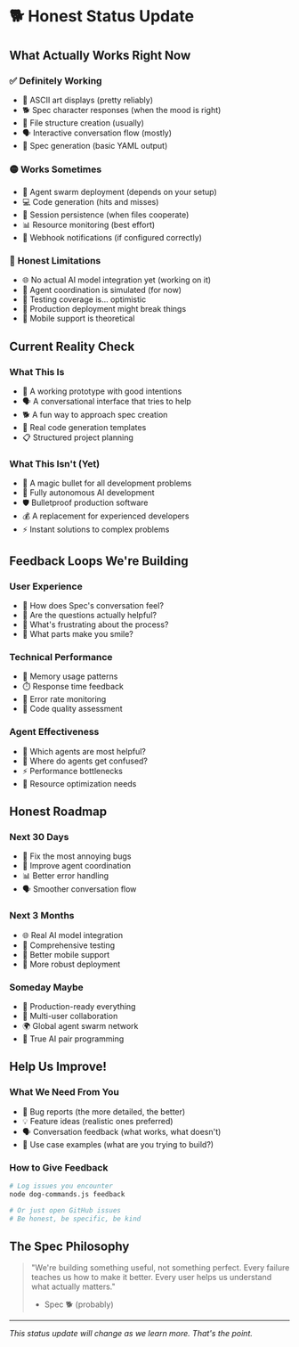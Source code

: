 # 🐕 Honest Status Update

## What Actually Works Right Now

### ✅ **Definitely Working**
- 🎨 ASCII art displays (pretty reliably)
- 🐕 Spec character responses (when the mood is right)
- 📁 File structure creation (usually)
- 🗣️ Interactive conversation flow (mostly)
- 📝 Spec generation (basic YAML output)

### 🟡 **Works Sometimes**
- 🤖 Agent swarm deployment (depends on your setup)
- 💻 Code generation (hits and misses)
- 🔄 Session persistence (when files cooperate)
- 📊 Resource monitoring (best effort)
- 🚨 Webhook notifications (if configured correctly)

### 🔴 **Honest Limitations**
- 🌐 No actual AI model integration yet (working on it)
- 🤝 Agent coordination is simulated (for now)
- 🧪 Testing coverage is... optimistic
- 🚀 Production deployment might break things
- 📱 Mobile support is theoretical

## Current Reality Check

### What This Is
- 🎯 A working prototype with good intentions
- 🗣️ A conversational interface that tries to help
- 🐕 A fun way to approach spec creation
- 🔧 Real code generation templates
- 📋 Structured project planning

### What This Isn't (Yet)
- 🚀 A magic bullet for all development problems
- 🤖 Fully autonomous AI development
- 🛡️ Bulletproof production software
- 💰 A replacement for experienced developers
- ⚡ Instant solutions to complex problems

## Feedback Loops We're Building

### User Experience
- 🔄 How does Spec's conversation feel?
- 🎯 Are the questions actually helpful?
- 😤 What's frustrating about the process?
- 🎉 What parts make you smile?

### Technical Performance
- 💾 Memory usage patterns
- ⏱️ Response time feedback
- 🐛 Error rate monitoring
- 🔧 Code quality assessment

### Agent Effectiveness
- 🎯 Which agents are most helpful?
- 🤔 Where do agents get confused?
- ⚡ Performance bottlenecks
- 🔄 Resource optimization needs

## Honest Roadmap

### Next 30 Days
- 🔧 Fix the most annoying bugs
- 🤖 Improve agent coordination
- 📊 Better error handling
- 🗣️ Smoother conversation flow

### Next 3 Months
- 🌐 Real AI model integration
- 🧪 Comprehensive testing
- 📱 Better mobile support
- 🚀 More robust deployment

### Someday Maybe
- 🎯 Production-ready everything
- 🤝 Multi-user collaboration
- 🌍 Global agent swarm network
- 🧠 True AI pair programming

## Help Us Improve!

### What We Need From You
- 🐛 Bug reports (the more detailed, the better)
- 💡 Feature ideas (realistic ones preferred)
- 🗣️ Conversation feedback (what works, what doesn't)
- 🎯 Use case examples (what are you trying to build?)

### How to Give Feedback
```bash
# Log issues you encounter
node dog-commands.js feedback

# Or just open GitHub issues
# Be honest, be specific, be kind
```

## The Spec Philosophy

> "We're building something useful, not something perfect.
> Every failure teaches us how to make it better.
> Every user helps us understand what actually matters."
>
> - Spec 🐕 (probably)

---

*This status update will change as we learn more. That's the point.*
